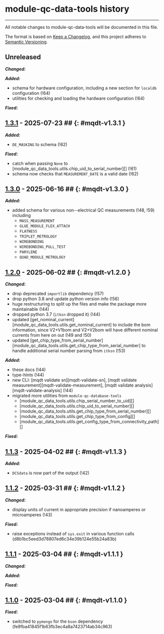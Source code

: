 # module-qc-data-tools history

---

All notable changes to module-qc-data-tools will be documented in this file.

The format is based on [Keep a Changelog](https://keepachangelog.com/en/1.0.0/),
and this project adheres to
[Semantic Versioning](https://semver.org/spec/v2.0.0.html).

## Unreleased

**_Changed:_**

**_Added:_**

- schema for hardware configuration, including a new section for `localdb`
  configuration (!64)
- utilities for checking and loading the hardware configuration (!64)

**_Fixed:_**

## [1.3.1](https://gitlab.cern.ch/atlas-itk/pixel/module/module-qc-data-tools/-/tags/v1.3.1) - 2025-07-23 ## {: #mqdt-v1.3.1 }

**_Added:_**

- `DE_MASKING` to schema (!62)

**_Fixed:_**

- catch when passing `None` to
  [module_qc_data_tools.utils.chip_uid_to_serial_number][] (!61)
- schema now checks that `MEASUREMENT_DATE` is a valid date (!62)

## [1.3.0](https://gitlab.cern.ch/atlas-itk/pixel/module/module-qc-data-tools/-/tags/v1.3.0) - 2025-06-16 ## {: #mqdt-v1.3.0 }

**_Added:_**

- added schema for various non--electrical QC measurements (!48, !59) including
  - `MASS_MEASUREMENT`
  - `GLUE_MODULE_FLEX_ATTACH`
  - `FLATNESS`
  - `TRIPLET_METROLOGY`
  - `WIREBONDING`
  - `WIREBONDING_PULL_TEST`
  - `PARYLENE`
  - `QUAD_MODULE_METROLOGY`

## [1.2.0](https://gitlab.cern.ch/atlas-itk/pixel/module/module-qc-data-tools/-/tags/v1.2.0) - 2025-06-02 ## {: #mqdt-v1.2.0 }

**_Changed:_**

- drop deprecated `importlib` dependency (!57)
- drop python 3.8 and update python version info (!56)
- huge restructuring to split up the files and make the package more
  maintainable (!44)
- dropped python 3.7 (`itksn` dropped it) (!44)
- updated [get_nominal_current][module_qc_data_tools.utils.get_nominal_current]
  to include the bom information, since V2+V1bom and V2+V2bom will have
  different nominal currents from here on out (!49 and !50)
- updated
  [get_chip_type_from_serial_number][module_qc_data_tools.utils.get_chip_type_from_serial_number]
  to handle additional serial number parsing from `itksn` (!53)

**_Added:_**

- these docs (!44)
- type-hints (!44)
- new CLI: [mqdt validate sn][mqdt-validate-sn], [mqdt validate
  measurement][mqdt-validate-measurement], [mqdt validate
  analysis][mqdt-validate-analysis] (!44)
- migrated more utilities from `module-qc-database-tools`
  - [module_qc_data_tools.utils.chip_serial_number_to_uid][]
  - [module_qc_data_tools.utils.chip_uid_to_serial_number][]
  - [module_qc_data_tools.utils.get_chip_type_from_serial_number][]
  - [module_qc_data_tools.utils.get_chip_type_from_config][]
  - [module_qc_data_tools.utils.get_config_type_from_connectivity_path][]

**_Fixed:_**

## [1.1.3](https://gitlab.cern.ch/atlas-itk/pixel/module/module-qc-data-tools/-/tags/v1.1.3) - 2025-04-02 ## {: #mqdt-v1.1.3 }

**_Added:_**

- `DCSdata` is now part of the output (!42)

## [1.1.2](https://gitlab.cern.ch/atlas-itk/pixel/module/module-qc-data-tools/-/tags/v1.1.2) - 2025-03-31 ## {: #mqdt-v1.1.2 }

**_Changed:_**

- display units of current in appropriate precision if nanoamperes or
  microamperes (!43)

**_Fixed:_**

- raise exceptions instead of `sys.exit` in various function calls
  (d8b1bc5eed3d78807ed6c34e39b124e55b24a83b)

## [1.1.1](https://gitlab.cern.ch/atlas-itk/pixel/module/module-qc-data-tools/-/tags/v1.1.1) - 2025-03-04 ## {: #mqdt-v1.1.1 }

**_Changed:_**

**_Added:_**

**_Fixed:_**

## [1.1.0](https://gitlab.cern.ch/atlas-itk/pixel/module/module-qc-data-tools/-/tags/v1.1.0) - 2025-03-04 ## {: #mqdt-v1.1.0 }

**_Fixed:_**

- switched to `pymongo` for the `bson` dependency
  (fe9fba41845f1b63fb3ec4a8a7423714ab34c963)
